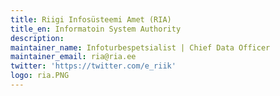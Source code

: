 ```yaml
---
title: Riigi Infosüsteemi Amet (RIA)
title_en: Informatoin System Authority
description: 
maintainer_name: Infoturbespetsialist | Chief Data Officer
maintainer_email: ria@ria.ee
twitter: 'https://twitter.com/e_riik'
logo: ria.PNG
---
```


